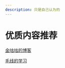```yaml
---
description: 只是自己认为的
---
```


# 优质内容推荐

[金咕咕的博客](http://jingugugu.top/)

[毛线的学习](https://m40x14n.lofter.com/)

